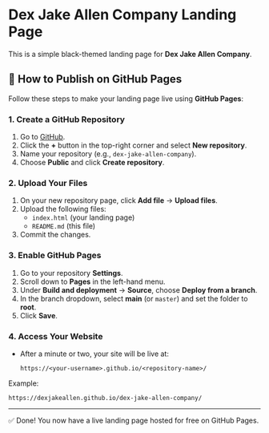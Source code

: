 # Dex Jake Allen Company Landing Page

This is a simple black-themed landing page for **Dex Jake Allen Company**.

## 🚀 How to Publish on GitHub Pages

Follow these steps to make your landing page live using **GitHub Pages**:

### 1. Create a GitHub Repository
1. Go to [GitHub](https://github.com).
2. Click the **+** button in the top-right corner and select **New repository**.
3. Name your repository (e.g., `dex-jake-allen-company`).
4. Choose **Public** and click **Create repository**.

### 2. Upload Your Files
1. On your new repository page, click **Add file** → **Upload files**.
2. Upload the following files:
   - `index.html` (your landing page)
   - `README.md` (this file)
3. Commit the changes.

### 3. Enable GitHub Pages
1. Go to your repository **Settings**.
2. Scroll down to **Pages** in the left-hand menu.
3. Under **Build and deployment** → **Source**, choose **Deploy from a branch**.
4. In the branch dropdown, select **main** (or `master`) and set the folder to **root**.
5. Click **Save**.

### 4. Access Your Website
- After a minute or two, your site will be live at:
  ```
  https://<your-username>.github.io/<repository-name>/
  ```

Example:
```
https://dexjakeallen.github.io/dex-jake-allen-company/
```

---

✅ Done! You now have a live landing page hosted for free on GitHub Pages.
